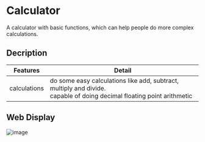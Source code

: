 # Calculator

A calculator with basic functions, which can help people do more complex calculations.

## Decription

| Features             | Detail                                            |
| :------------------: | ------------------------------------------------- |
| calculations | do some easy calculations like add, subtract, multiply and divide.</br>capable of doing decimal floating point arithmetic |

## Web Display

![image](https://drive.google.com/uc?export=view&id=1lWY3XCNoxr2WhpOrEMC7X_DV90RgLSB7)
